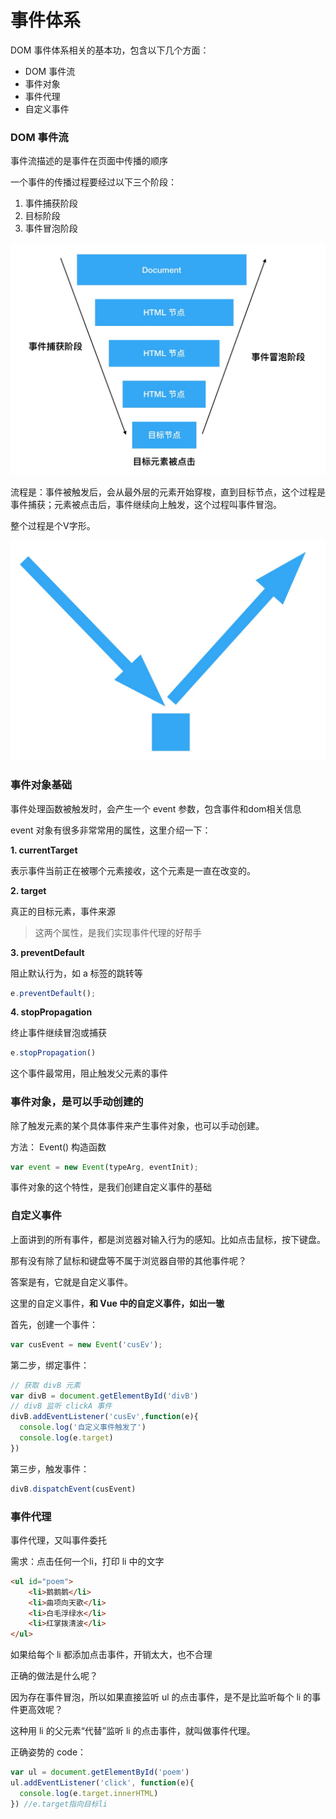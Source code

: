 # 事件体系

DOM 事件体系相关的基本功，包含以下几个方面：

* DOM 事件流
* 事件对象
* 事件代理
* 自定义事件

### DOM 事件流

事件流描述的是事件在页面中传播的顺序

一个事件的传播过程要经过以下三个阶段：

1. 事件捕获阶段
2. 目标阶段
3. 事件冒泡阶段

![CE984DCE-27A8](../image/CE984DCE-27A8-44C4-85E3-A122AC9A2A65.png)

流程是：事件被触发后，会从最外层的元素开始穿梭，直到目标节点，这个过程是事件捕获；元素被点击后，事件继续向上触发，这个过程叫事件冒泡。

整个过程是个V字形。

![E29DAA97-2D69](../image/E29DAA97-2D69-419B-8F27-8BFA6BD22034.png)

### 事件对象基础

事件处理函数被触发时，会产生一个 event 参数，包含事件和dom相关信息

event 对象有很多非常常用的属性，这里介绍一下：

**1. currentTarget**

表示事件当前正在被哪个元素接收，这个元素是一直在改变的。

**2. target**

真正的目标元素，事件来源

> 这两个属性，是我们实现事件代理的好帮手

**3. preventDefault**

阻止默认行为，如 a 标签的跳转等

```javascript
e.preventDefault();
```

**4. stopPropagation**

终止事件继续冒泡或捕获

```javascript
e.stopPropagation()
```

这个事件最常用，阻止触发父元素的事件

### 事件对象，是可以手动创建的

除了触发元素的某个具体事件来产生事件对象，也可以手动创建。

方法： Event() 构造函数

```javascript
var event = new Event(typeArg, eventInit);
```

事件对象的这个特性，是我们创建自定义事件的基础

### 自定义事件

上面讲到的所有事件，都是浏览器对输入行为的感知。比如点击鼠标，按下键盘。

那有没有除了鼠标和键盘等不属于浏览器自带的其他事件呢？

答案是有，它就是自定义事件。

这里的自定义事件，**和 Vue 中的自定义事件，如出一辙**

首先，创建一个事件：

```javascript
var cusEvent = new Event('cusEv');
```

第二步，绑定事件：

```javascript
// 获取 divB 元素 
var divB = document.getElementById('divB')
// divB 监听 clickA 事件
divB.addEventListener('cusEv',function(e){
  console.log('自定义事件触发了')
  console.log(e.target)
}) 
```

第三步，触发事件：

```javascript
divB.dispatchEvent(cusEvent)
```

### 事件代理

事件代理，又叫事件委托

需求：点击任何一个li，打印 li 中的文字

```html
<ul id="poem">
    <li>鹅鹅鹅</li>
    <li>曲项向天歌</li>
    <li>白毛浮绿水</li>
    <li>红掌拨清波</li>
</ul>
```

如果给每个 li 都添加点击事件，开销太大，也不合理

正确的做法是什么呢？

因为存在事件冒泡，所以如果直接监听 ul 的点击事件，是不是比监听每个 li 的事件更高效呢？

这种用 li 的父元素“代替”监听 li 的点击事件，就叫做事件代理。

正确姿势的 code：

```javascript
var ul = document.getElementById('poem')
ul.addEventListener('click', function(e){
  console.log(e.target.innerHTML)
}) //e.target指向目标li
```